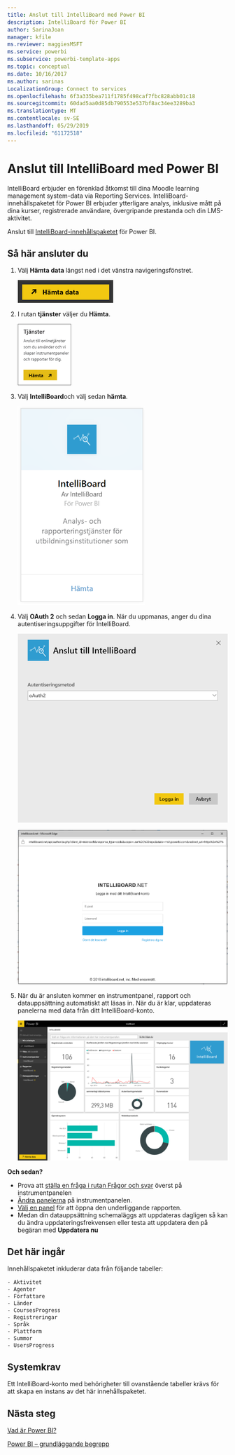 ```yaml
---
title: Anslut till IntelliBoard med Power BI
description: IntelliBoard för Power BI
author: SarinaJoan
manager: kfile
ms.reviewer: maggiesMSFT
ms.service: powerbi
ms.subservice: powerbi-template-apps
ms.topic: conceptual
ms.date: 10/16/2017
ms.author: sarinas
LocalizationGroup: Connect to services
ms.openlocfilehash: 6f3a335bea711f1785f498caf7fbc828abb01c18
ms.sourcegitcommit: 60dad5aa0d85db790553e537bf8ac34ee3289ba3
ms.translationtype: MT
ms.contentlocale: sv-SE
ms.lasthandoff: 05/29/2019
ms.locfileid: "61172518"
---
```

# <a name="connect-to-intelliboard-with-power-bi"></a>Anslut till IntelliBoard med Power BI
IntelliBoard erbjuder en förenklad åtkomst till dina Moodle learning management system-data via Reporting Services. IntelliBoard-innehållspaketet för Power BI erbjuder ytterligare analys, inklusive mått på dina kurser, registrerade användare, övergripande prestanda och din LMS-aktivitet.

Anslut till [IntelliBoard-innehållspaketet](https://app.powerbi.com/getdata/services/intelliboard) för Power BI.

## <a name="how-to-connect"></a>Så här ansluter du
1. Välj **Hämta data** längst ned i det vänstra navigeringsfönstret.  
   
    ![](media/service-connect-to-intelliboard/getdata.png)
2. I rutan **tjänster** väljer du **Hämta**.  
   
    ![](media/service-connect-to-intelliboard/services.png)
3. Välj **IntelliBoard**och välj sedan **hämta**.  
   
    ![](media/service-connect-to-intelliboard/intelliboard.png)
4. Välj **OAuth 2** och sedan **Logga in**. När du uppmanas, anger du dina autentiseringsuppgifter för IntelliBoard.
   
    ![](media/service-connect-to-intelliboard/creds.png)
   
    ![](media/service-connect-to-intelliboard/creds2.png)
5. När du är ansluten kommer en instrumentpanel, rapport och datauppsättning automatiskt att läsas in. När du är klar, uppdateras panelerna med data från ditt IntelliBoard-konto.
   
    ![](media/service-connect-to-intelliboard/dashboard.png)

**Och sedan?**

* Prova att [ställa en fråga i rutan Frågor och svar](consumer/end-user-q-and-a.md) överst på instrumentpanelen
* [Ändra panelerna](service-dashboard-edit-tile.md) på instrumentpanelen.
* [Välj en panel](consumer/end-user-tiles.md) för att öppna den underliggande rapporten.
* Medan din datauppsättning schemaläggs att uppdateras dagligen så kan du ändra uppdateringsfrekvensen eller testa att uppdatera den på begäran med **Uppdatera nu**

## <a name="whats-included"></a>Det här ingår
Innehållspaketet inkluderar data från följande tabeller:  

    - Aktivitet  
    - Agenter  
    - Författare  
    - Länder  
    - CoursesProgress  
    - Registreringar
    - Språk  
    - Plattform  
    - Summor  
    - UsersProgress    

## <a name="system-requirements"></a>Systemkrav
Ett IntelliBoard-konto med behörigheter till ovanstående tabeller krävs för att skapa en instans av det här innehållspaketet.

## <a name="next-steps"></a>Nästa steg
[Vad är Power BI?](power-bi-overview.md)

[Power BI – grundläggande begrepp](consumer/end-user-basic-concepts.md)

